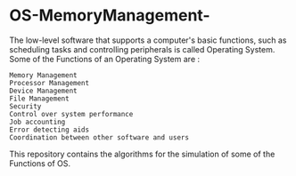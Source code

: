 # OS-MemoryManagement-
The low-level software that supports a computer's basic functions, such as scheduling tasks and controlling peripherals is called Operating System.
Some of the Functions of an Operating System are : 

    Memory Management
    Processor Management
    Device Management
    File Management
    Security
    Control over system performance
    Job accounting
    Error detecting aids
    Coordination between other software and users

This repository contains the algorithms for the simulation of some of the Functions of OS.
